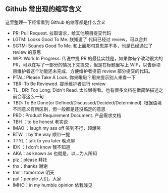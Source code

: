 ## Github 常出现的缩写含义

这里整理一下经常看到 Github 的缩写都是什么含义

- PR: Pull Request. 拉取请求，给其他项目提交代码
- LGTM: Looks Good To Me. 朕知道了 代码已经过 review，可以合并
- SGTM: Sounds Good To Me. 和上面那句意思差不多，也是已经通过了 review 的意思
- WIP: Work In Progress. 传说中提 PR 的最佳实践是，如果你有个改动很大的 PR，可以在写了一部分的情况下先提交，但是在标题里写上 WIP，以告诉项目维护者这个功能还未完成，方便维护者提前 review 部分提交的代码。
- PTAL: Please Take A Look. 你来瞅瞅？用来提示别人来看一下
- TBR: To Be Reviewed. 提示维护者进行 review
- TL , DR: Too Long; Didn't Read. 太长懒得看。也有很多文档在做简略描述之前会写这么一句
- TBD: To Be Done(or Defined/Discussed/Decided/Determined). 根据语境不同意义有所区别，但一般都是还没搞定的意思
- PRD : Product Requirement Document. 产品需求文档
- TBH ：to be honest 老实说
- IMAO ：laugh my ass off 笑到不行，超爆笑
- BTW ：by the way 顺带一提
- TTYL：talk to you later 晚点聊
- IDK ：l don't know 我不知道
- AKA：as known as 也就是，以...为人所知
- plz：please 拜托
- thx：thanks 谢谢
- tmr：tomorrow 明天
- ppl：people 人们，大家
- IMHO：in my humble opinion 依我浅见